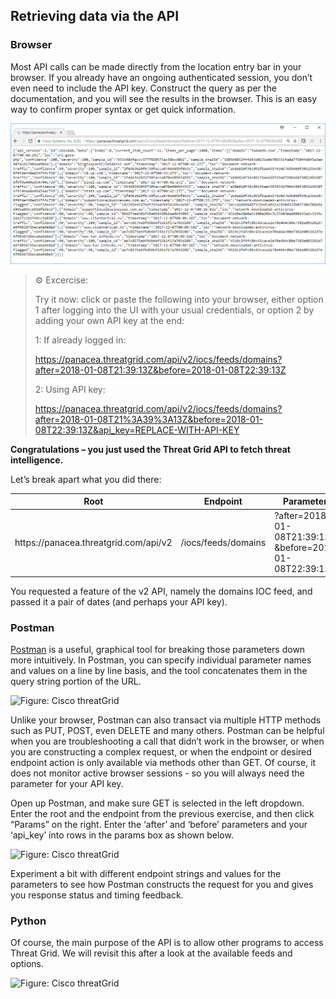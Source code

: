 ﻿
## Retrieving data via the API


### Browser
Most API calls can be made directly from the location entry bar in your browser.
If you already have an ongoing authenticated session, you don’t even need to
include the API key. Construct the query as per the documentation, and you will
see the results in the browser. This is an easy way to confirm proper syntax or
get quick information.

![Figure: Browser with feed loaded](https://raw.githubusercontent.com/CiscoDevNet/ThreatGRID/master/labs/cisco-threatgrid-102/assets/images/pic1.png)

> 	&#9881; Excercise:
> 
> Try it now: click or paste the following into your browser, either option 1 after logging into the UI with your usual credentials, or option 2 by adding your own API key at the end:
>
> 1: If already logged in:
> 
> <https://panacea.threatgrid.com/api/v2/iocs/feeds/domains?after=2018-01-08T21:39:13Z&before=2018-01-08T22:39:13Z>
> 
> 2: Using API key:
> 
> <https://panacea.threatgrid.com/api/v2/iocs/feeds/domains?after=2018-01-08T21%3A39%3A13Z&before=2018-01-08T22:39:13Z&api_key=REPLACE-WITH-API-KEY>

**Congratulations – you just used the Threat Grid API to fetch threat
intelligence.**

Let’s break apart what you did there:

| Root                                  | Endpoint            | Parameters                                               |
|---------------------------------------|---------------------|----------------------------------------------------------|
| ht<i></i>tps://panacea.threatgrid.com/api/v2 | /iocs/feeds/domains | ?after=2018-01-08T21:39:13Z <br>&before=2018-01-08T22:39:13Z |

You requested a feature of the v2 API, namely the domains IOC feed, and passed it a
pair of dates (and perhaps your API key).

### Postman

[Postman](https://www.getpostman.com/) is a useful, graphical tool for breaking those parameters down more intuitively. In Postman, you can specify individual parameter names and values on a line by line basis, and the tool concatenates them in the query string
portion of the URL.

![Figure: Cisco threatGrid](/posts/files/cisco-threatgrid-102/assets/images/pic2.png)


Unlike your browser, Postman can also transact via multiple HTTP methods such as
PUT, POST, even DELETE and many others. Postman can be helpful when you are
troubleshooting a call that didn’t work in the browser, or when you are
constructing a complex request, or when the endpoint or desired endpoint action
is only available via methods other than GET. Of course, it does not monitor
active browser sessions - so you will always need the parameter for your API key.

Open up Postman, and make sure GET is selected in the left dropdown. Enter the
root and the endpoint from the previous exercise, and then click “Params” on the
right. Enter the ‘after’ and ‘before’ parameters and your ‘api\_key’ into rows
in the params box as shown below.

![Figure: Cisco threatGrid](/posts/files/cisco-threatgrid-102/assets/images/pic3.png)

Experiment a bit with different endpoint strings and values for the parameters to see how Postman constructs the request for you and gives you response status and timing feedback.

### Python

Of course, the main purpose of the API is to allow other programs to access
Threat Grid. We will revisit this after a look at the available feeds and options.

![Figure: Cisco threatGrid](/posts/files/cisco-threatgrid-102/assets/images/pic4.png)

